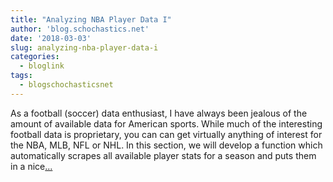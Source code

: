 ```yaml
---
title: "Analyzing NBA Player Data I"
author: 'blog.schochastics.net'
date: '2018-03-03'
slug: analyzing-nba-player-data-i
categories:
  - bloglink
tags:
  - blogschochasticsnet
---
```


As a football (soccer) data enthusiast, I have always been jealous of the amount of available data for American sports. While much of the interesting football data is proprietary, you can can get virtually anything of interest for the NBA, MLB, NFL or NHL. In this section, we will develop a function which automatically scrapes all available player stats for a season and puts them in a nice[... <i class="fas fa-external-link-alt"></i>](http://blog.schochastics.net/post/analyzing-nba-player-data-i-getting-data/)

